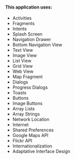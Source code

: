 #### This application uses:

- Activities
- Fragments
- Intents
- Splash Screen
- Navigation Drawer
- Bottom Navigation View
- Text View
- Image View
- List View
- Grid View
- Web View
- Map Fragment
- Dialogs
- Progress Dialogs
- Toasts
- Buttons
- Image Buttons
- Array Lists
- Array Strings
- Network Location
- Internet
- Shared Preferences
- Google Maps API
- Flickr API
- Internationalization
- Adaptative Interface Design

